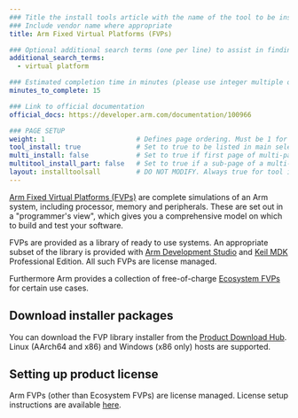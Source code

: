 ```yaml
---
### Title the install tools article with the name of the tool to be installed
### Include vendor name where appropriate
title: Arm Fixed Virtual Platforms (FVPs)

### Optional additional search terms (one per line) to assist in finding the article
additional_search_terms:
  - virtual platform

### Estimated completion time in minutes (please use integer multiple of 5)
minutes_to_complete: 15

### Link to official documentation
official_docs: https://developer.arm.com/documentation/100966

### PAGE SETUP
weight: 1                       # Defines page ordering. Must be 1 for first (or only) page.
tool_install: true              # Set to true to be listed in main selection page, else false
multi_install: false            # Set to true if first page of multi-page article, else false
multitool_install_part: false   # Set to true if a sub-page of a multi-page article, else false
layout: installtoolsall         # DO NOT MODIFY. Always true for tool install articles
---
```

[Arm Fixed Virtual Platforms (FVPs)](https://developer.arm.com/Tools%20and%20Software/Fixed%20Virtual%20Platforms) are complete simulations of an Arm system, including processor, memory and peripherals. These are set out in a "programmer's view", which gives you a comprehensive model on which to build and test your software.

FVPs are provided as a library of ready to use systems. An appropriate subset of the library is provided with [Arm Development Studio](https://developer.arm.com/Tools%20and%20Software/Arm%20Development%20Studio) and [Keil MDK](https://www2.keil.com/mdk5) Professional Edition. All such FVPs are license managed.

Furthermore Arm provides a collection of free-of-charge [Ecosystem FVPs](../ecosystem_fvp) for certain use cases.

## Download installer packages

You can download the FVP library installer from the [Product Download Hub](https://developer.arm.com/downloads/view/FM000A). Linux (AArch64 and x86) and Windows (x86 only) hosts are supported.

## Setting up product license

Arm FVPs (other than Ecosystem FVPs) are license managed. License setup instructions are available [here](../license/).
